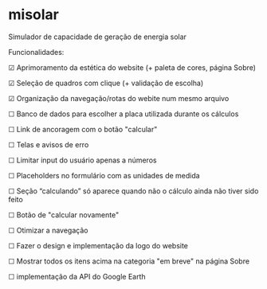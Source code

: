 # misolar
 Simulador de capacidade de geração de energia solar
 
 Funcionalidades:
 
☑ Aprimoramento da estética do website (+ paleta de cores, página Sobre)

☑ Seleção de quadros com clique (+ validação de escolha)

☑ Organização da navegação/rotas do webite num mesmo arquivo

☐ Banco de dados para escolher a placa utilizada durante os cálculos

☐ Link de ancoragem com o botão "calcular"

☐ Telas e avisos de erro

☐ Limitar input do usuário apenas a números

☐ Placeholders no formulário com as unidades de medida

☐ Seção “calculando” só aparece quando não o cálculo ainda não tiver sido feito

☐ Botão de "calcular novamente"

☐ Otimizar a navegação

☐ Fazer o design e implementação da logo do website

☐ Mostrar todos os itens acima na categoria "em breve" na página Sobre

☐ implementação da API do Google Earth
